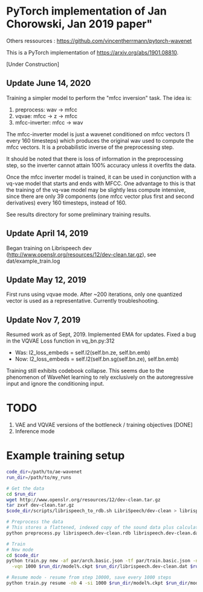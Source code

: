 # PyTorch implementation of Jan Chorowski, Jan 2019 paper"

Others ressources :
https://github.com/vincentherrmann/pytorch-wavenet

This is a PyTorch implementation of https://arxiv.org/abs/1901.08810.

[Under Construction]

## Update June 14, 2020

Training a simpler model to perform the "mfcc inversion" task.  The idea is:

1. preprocess:  wav -> mfcc
2. vqvae: mfcc -> z -> mfcc
3. mfcc-inverter: mfcc -> wav

The mfcc-inverter model is just a wavenet conditioned on mfcc vectors (1 every
160 timesteps) which produces the original wav used to compute the mfcc
vectors.  It is a probabilistic inverse of the preprocessing step.

It should be noted that there is loss of information in the preprocessing step,
so the inverter cannot attain 100% accuracy unless it overfits the data.

Once the mfcc inverter model is trained, it can be used in conjunction with
a vq-vae model that starts and ends with MFCC.  One advantage to this is that
the training of the vq-vae model may be slightly less compute intensive, since
there are only 39 components (one mfcc vector plus first and second
derivatives) every 160 timesteps, instead of 160.

See results directory for some preliminary training results.

## Update April 14, 2019

Began training on Librispeech dev (http://www.openslr.org/resources/12/dev-clean.tar.gz),
see dat/example\_train.log

## Update May 12, 2019

First runs using vqvae mode.  After ~200 iterations, only one quantized vector is
used as a representative.  Currently troubleshooting.

## Update Nov 7, 2019

Resumed work as of Sept, 2019.  Implemented EMA for updates.  Fixed a bug in
the VQVAE Loss function in vq_bn.py:312

* Was: l2_loss_embeds = self.l2(self.bn.ze, self.bn.emb)
* Now: l2_loss_embeds = self.l2(self.bn.sg(self.bn.ze), self.bn.emb)

Training still exhibits codebook collapse.  This seems due to the phenomenon of
WaveNet learning to rely exclusively on the autoregressive input and ignore the
conditioning input.


# TODO
1. VAE and VQVAE versions of the bottleneck / training objectives [DONE]
2. Inference mode
 
# Example training setup

```sh
code_dir=/path/to/ae-wavenet
run_dir=/path/to/my_runs

# Get the data
cd $run_dir
wget http://www.openslr.org/resources/12/dev-clean.tar.gz
tar zxvf dev-clean.tar.gz
$code_dir/scripts/librispeech_to_rdb.sh LibriSpeech/dev-clean > librispeech.dev-clean.rdb 

# Preprocess the data
# This stores a flattened, indexed copy of the sound data plus calculated MFCCs
python preprocess.py librispeech.dev-clean.rdb librispeech.dev-clean.dat -nq 256 -sr 16000

# Train
# New mode
cd $code_dir
python train.py new -af par/arch.basic.json -tf par/train.basic.json -nb 4 -si 1000 \
  -vqn 1000 $run_dir/model%.ckpt $run_dir/librispeech.dev-clean.dat $run_dir/data_slices.dat

# Resume mode - resume from step 10000, save every 1000 steps
python train.py resume -nb 4 -si 1000 $run_dir/model%.ckpt $run_dir/model10000.ckpt

```

